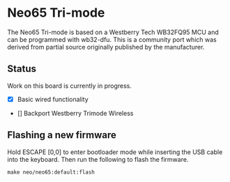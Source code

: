 # Neo65 Tri-mode
The Neo65 Tri-mode is based on a Westberry Tech WB32FQ95 MCU and can be
programmed with wb32-dfu. This is a community port which was derived from
partial source originally published by the manufacturer.

## Status
Work on this board is currently in progress.
- [x] Basic wired functionality
- [] Backport Westberry Trimode Wireless

## Flashing a new firmware
Hold ESCAPE [0,0] to enter bootloader mode while inserting the USB cable into
the keyboard. Then run the following to flash the firmware.
```shell
make neo/neo65:default:flash
```
